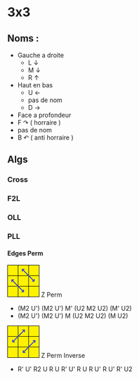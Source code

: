 # 3x3 
## Noms :
* Gauche a droite 
  * L ↓
  * M ↓
  * R ↑
* Haut en bas
  * U ←
  * pas de nom 
  * D →
* Face a profondeur
 * F ↷ ( horraire )
 * pas de nom 
 * B ↶ ( anti horraire ) 
 
## Algs 

### Cross
### F2L
### OLL
### PLL
 #### Edges Perm 
  ![Z Perm](img/pll/PLL-Z-perm.png) Z Perm
   * (M2 U') (M2 U') M' (U2 M2 U2) (M' U2)
   * (M2 U') (M2 U') M (U2 M2 U2) (M U2)
   
  ![Z Perm Inverse](img/pll/PLL-Z-Inverted-perm.png) Z Perm Inverse
  * R' U' R2 U R U R' U' R U R U' R U' R' U2
